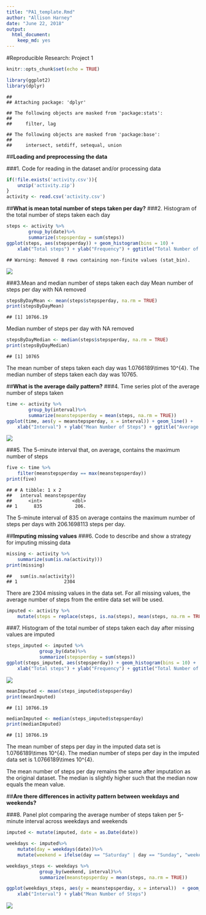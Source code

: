 ```yaml
---
title: "PA1_template.Rmd"
author: "Allison Harney"
date: "June 22, 2018"
output: 
  html_document: 
    keep_md: yes
---
```

#Reproducible Research: Project 1

```r
knitr::opts_chunk$set(echo = TRUE)

library(ggplot2)
library(dplyr)
```

```
## 
## Attaching package: 'dplyr'
```

```
## The following objects are masked from 'package:stats':
## 
##     filter, lag
```

```
## The following objects are masked from 'package:base':
## 
##     intersect, setdiff, setequal, union
```

##**Loading and preprocessing the data**

###1. Code for reading in the dataset and/or processing data


```r
if(!file.exists('activity.csv')){
    unzip('activity.zip')
}
activity <- read.csv('activity.csv')
```
##**What is mean total number of steps taken per day?**
###2. Histogram of the total number of steps taken each day

```r
steps <- activity %>%
        group_by(date)%>%
        summarize(stepsperday = sum(steps))
ggplot(steps, aes(stepsperday)) + geom_histogram(bins = 10) + 
    xlab("Total steps") + ylab("Frequency") + ggtitle("Total Number of Steps Per Day")
```

```
## Warning: Removed 8 rows containing non-finite values (stat_bin).
```

![](PA1_template_files/figure-html/histogram-1.png)<!-- -->

###3.Mean and median number of steps taken each day 
Mean number of steps per day with NA removed

```r
stepsByDayMean <- mean(steps$stepsperday, na.rm = TRUE)
print(stepsByDayMean)
```

```
## [1] 10766.19
```
Median number of steps per day with NA removed

```r
stepsByDayMedian <- median(steps$stepsperday, na.rm = TRUE)
print(stepsByDayMedian)
```

```
## [1] 10765
```
The mean number of steps taken each day was 1.0766189\times 10^{4}.
The median number of steps taken each day was 10765.

##**What is the average daily pattern?**
###4. Time series plot of the average number of steps taken

```r
time <- activity %>%
        group_by(interval)%>%
        summarize(meanstepsperday = mean(steps, na.rm = TRUE))
ggplot(time, aes(y = meanstepsperday, x = interval)) + geom_line() + 
    xlab("Interval") + ylab("Mean Number of Steps") + ggtitle("Average Daily Activity Pattern")
```

![](PA1_template_files/figure-html/time_series-1.png)<!-- -->

###5. The 5-minute interval that, on average, contains the maximum number of steps

```r
five <- time %>%
    filter(meanstepsperday == max(meanstepsperday))
print(five)
```

```
## # A tibble: 1 x 2
##   interval meanstepsperday
##      <int>           <dbl>
## 1      835            206.
```
The 5-minute interval of 835 on average contains the maximum number of steps per days with 206.1698113 steps per day.

##**Imputing missing values**
###6. Code to describe and show a strategy for imputing missing data

```r
missing <- activity %>%
    summarize(sum(is.na(activity)))
print(missing)
```

```
##   sum(is.na(activity))
## 1                 2304
```
There are 2304 missing values in the data set. 
For all missing values, the average number of steps from the entire data set will be used. 

```r
imputed <- activity %>%
    mutate(steps = replace(steps, is.na(steps), mean(steps, na.rm = TRUE)))
```

###7. Histogram of the total number of steps taken each day after missing values are imputed

```r
steps_imputed <- imputed %>%
            group_by(date)%>%
            summarize(stepsperday = sum(steps))
ggplot(steps_imputed, aes(stepsperday)) + geom_histogram(bins = 10) + 
    xlab("Total steps") + ylab("Frequency") + ggtitle("Total Number of Steps Per Day")
```

![](PA1_template_files/figure-html/imputed_histo-1.png)<!-- -->

```r
meanImputed <- mean(steps_imputed$stepsperday)
print(meanImputed)
```

```
## [1] 10766.19
```

```r
medianImputed <- median(steps_imputed$stepsperday)
print(medianImputed)
```

```
## [1] 10766.19
```
The mean number of steps per day in the imputed data set is 1.0766189\times 10^{4}.
The median number of steps per day in the imputed data set is 1.0766189\times 10^{4}.

The mean number of steps per day remains the same after imputation as the original dataset. The median is slightly higher such that the median now equals the mean value. 

##**Are there differences in activity pattern between weekdays and weekends?**

###8. Panel plot comparing the average number of steps taken per 5-minute interval across weekdays and weekends

```r
imputed <- mutate(imputed, date = as.Date(date))

weekdays <- imputed%>%
    mutate(day = weekdays(date))%>%
    mutate(weekend = ifelse(day == "Saturday" | day == "Sunday", "weekend", "weekday") )

weekdays_steps <- weekdays %>%
            group_by(weekend, interval)%>%
            summarize(meanstepsperday = mean(steps, na.rm = TRUE))

ggplot(weekdays_steps, aes(y = meanstepsperday, x = interval))  + geom_line() + facet_wrap(~weekend) +
    xlab("Interval") + ylab("Mean Number of Steps") 
```

![](PA1_template_files/figure-html/imputed_days-1.png)<!-- -->
